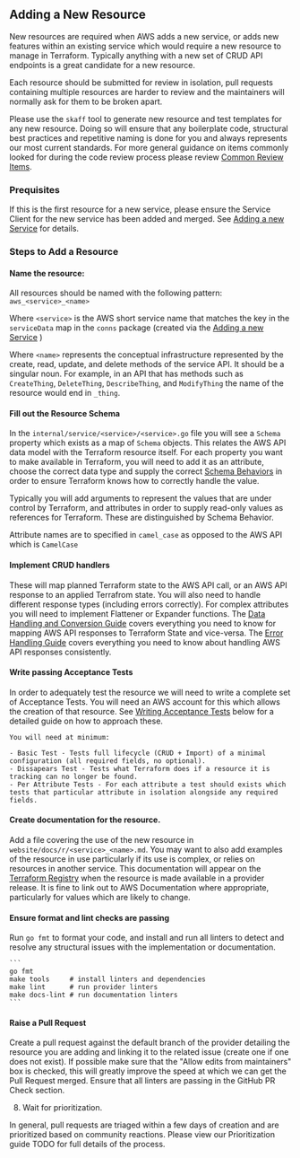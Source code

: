 ## Adding a New Resource

New resources are required when AWS adds a new service, or adds new features within an existing service which would require a new resource to manage in Terraform. Typically anything with a new set of CRUD API endpoints is a great candidate for a new resource.

Each resource should be submitted for review in isolation, pull requests containing multiple resources are harder to review and the maintainers will normally ask for them to be broken apart.

Please use the `skaff` tool to generate new resource and test templates for any new resource. Doing so will ensure that any boilerplate code, structural best practices and repetitive naming is done for you and always represents our most current standards. For more general guidance on items commonly looked for during the code review process please review [Common Review
Items](pullrequest-submission-and-lifecycle.md#common-review-items).

### Prequisites

If this is the first resource for a new service, please ensure the Service Client for the new service has been added and merged. See [Adding a new Service](add-a-new-service.md) for details.

### Steps to Add a Resource

#### Name the resource: 

All resources should be named with the following pattern: `aws_<service>_<name>`

Where `<service>` is the AWS short service name that matches the key in the `serviceData` map in the `conns` package (created via the [Adding a new Service](add-a-new-service.md) )

Where `<name>` represents the conceptual infrastructure represented by the create, read, update, and delete methods of the service API. It should be a singular noun. For example, in an API that has methods such as `CreateThing`, `DeleteThing`, `DescribeThing`, and `ModifyThing` the name of the resource would end in `_thing`.

#### Fill out the Resource Schema

In the `internal/service/<service>/<service>.go` file you will see a `Schema` property which exists as a map of `Schema` objects. This relates the AWS API data model with the Terraform resource itself. For each property you want to make available in Terraform, you will need to add it as an attribute, choose the correct data type and supply the correct [Schema Behaviors](https://www.terraform.io/plugin/sdkv2/schemas/schema-behaviors) in order to ensure Terraform knows how to correctly handle the value.

Typically you will add arguments to represent the values that are under control by Terraform, and attributes in order to supply read-only values as references for Terraform. These are distinguished by Schema Behavior.

Attribute names are to specified in `camel_case` as opposed to the AWS API which is `CamelCase`

#### Implement CRUD handlers
These will map planned Terraform state to the AWS API call, or an AWS API response to an applied Terrafrom state. You will also need to handle different response types (including errors correctly). For complex attributes you will need to implement Flattener or Expander functions. The [Data Handling and Conversion Guide](data-handling-and-conversion.md) covers everything you need to know for mapping AWS API responses to Terraform State and vice-versa. The [Error Handling Guide](error-handling.md) covers everything you need to know about handling AWS API responses consistently.

#### Write passing Acceptance Tests
In order to adequately test the resource we will need to write a complete set of Acceptance Tests. You will need an AWS account for this which allows the creation of that resource. See [Writing Acceptance Tests](#writing-acceptance-tests) below for a detailed guide on how to approach these.

    You will need at minimum:

    - Basic Test - Tests full lifecycle (CRUD + Import) of a minimal configuration (all required fields, no optional).
    - Dissapears Test - Tests what Terraform does if a resource it is tracking can no longer be found.
    - Per Attribute Tests - For each attribute a test should exists which tests that particular attribute in isolation alongside any required fields.

#### Create documentation for the resource. 

Add a file covering the use of the new resource in `website/docs/r/<service>_<name>.md`. You may want to also add examples of the resource in use particularly if its use is complex, or relies on resources in another service. This documentation will appear on the [Terraform Registry](https://registry.terraform.io/providers/hashicorp/aws/latest) when the resource is made available in a provider release. It is fine to link out to AWS Documentation where appropriate, particularly for values which are likely to change.

#### Ensure format and lint checks are passing

Run `go fmt` to format your code, and install and run all linters to detect and resolve any structural issues with the implementation or documentation.

    ```
    go fmt
    make tools     # install linters and dependencies
    make lint      # run provider linters
    make docs-lint # run documentation linters
    ```

#### Raise a Pull Request

Create a pull request against the default branch of the provider detailing the resource you are adding and linking it to the related issue (create one if one does not exist). If possible make sure that the "Allow edits from maintainers" box is checked, this will greatly improve the speed at which we can get the Pull Request merged. Ensure that all linters are passing in the GitHub PR Check section.

8. Wait for prioritization.

In general, pull requests are triaged within a few days of creation and are prioritized based on community reactions. Please view our Prioritization guide TODO for full details of the process.


